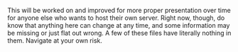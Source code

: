 This will be worked on and improved for more proper presentation over time for anyone else who wants to host their own server. Right now, though, do know that anything here can change at any time, and some information may be missing or just flat out wrong. A few of these files have literally nothing in them. Navigate at your own risk.